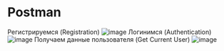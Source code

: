 # Postman
Регистрируемся (Registration)
![image](https://github.com/ViktoryShe/Postman/assets/144711964/5bab2140-3d64-4bcb-b1c4-831f19d2a10f)
Логинимся (Authentication)
![image](https://github.com/ViktoryShe/Postman/assets/144711964/eb88a821-2eb4-4bb9-8eb5-8a382d369c27)
Получаем данные пользователя (Get Current User)
![image](https://github.com/ViktoryShe/Postman/assets/144711964/8d0cd832-34ad-4412-a520-38c3bba95915)

